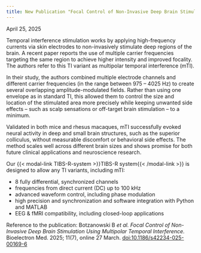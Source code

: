 ```yaml
---
title: New Publication "Focal Control of Non-Invasive Deep Brain Stimulation Using Multipolar Temporal Interference"
---
```

April 25, 2025

Temporal interference stimulation works by applying high-frequency currents via skin electrodes to non-invasively stimulate deep regions of the brain. A recent paper reports the use of multiple carrier frequencies targeting the same region to achieve higher intensity and improved focality. The authors refer to this TI variant as multipolar temporal interference (mTI).

In their study, the authors combined multiple electrode channels and different carrier frequencies (in the range between 975 – 4025 Hz) to create several overlapping amplitude-modulated fields. Rather than using one envelope as in standard TI, this allowed them to control the size and location of the stimulated area more precisely while keeping unwanted side effects – such as scalp sensations or off-target brain stimulation – to a minimum.

Validated in both mice and rhesus macaques, mTI successfully evoked neural activity in deep and small brain structures, such as the superior colliculus, without measurable discomfort or behavioral side effects. The method scales well across different brain sizes and shows promise for both future clinical applications and neuroscience research.

Our {{< modal-link TIBS-R-system >}}TIBS-R system{{< /modal-link >}} is designed to allow any TI variants, including mTI:
- 8 fully differential, synchronized channels
- frequencies from direct current (DC) up to 100 kHz
- advanced waveform control, including phase modulation
- high precision and synchronization and software integration with Python and MATLAB
- EEG & fMRI compatibility, including closed-loop applications

Reference to the publication: Botzanowski B *et al. Focal Control of Non-Invasive Deep Brain Stimulation Using Multipolar Temporal Interference.* Bioelectron Med. 2025; 11(7), online 27 March. [doi:10.1186/s42234-025-00169-6](https://bioelecmed.biomedcentral.com/articles/10.1186/s42234-025-00169-6)
